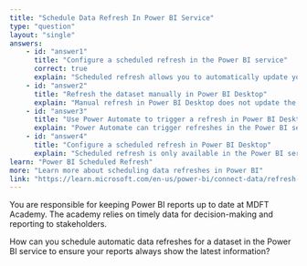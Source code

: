 ```yaml
---
title: "Schedule Data Refresh In Power BI Service"
type: "question"
layout: "single"
answers:
    - id: "answer1"
      title: "Configure a scheduled refresh in the Power BI service"
      correct: true
      explain: "Scheduled refresh allows you to automatically update your dataset at specified times in the Power BI service."
    - id: "answer2"
      title: "Refresh the dataset manually in Power BI Desktop"
      explain: "Manual refresh in Power BI Desktop does not update the dataset in the Power BI service."
    - id: "answer3"
      title: "Use Power Automate to trigger a refresh in Power BI Desktop"
      explain: "Power Automate can trigger refreshes in the Power BI service, but not directly in Power BI Desktop."
    - id: "answer4"
      title: "Configure a scheduled refresh in Power BI Desktop"
      explain: "Scheduled refresh is only available in the Power BI service, not in Power BI Desktop."
learn: "Power BI Scheduled Refresh"
more: "Learn more about scheduling data refreshes in Power BI"
link: "https://learn.microsoft.com/en-us/power-bi/connect-data/refresh-scheduled-refresh"
---
```

You are responsible for keeping Power BI reports up to date at MDFT Academy. The academy relies on timely data for decision-making and reporting to stakeholders.

How can you schedule automatic data refreshes for a dataset in the Power BI service to ensure your reports always show the latest information?
